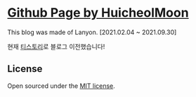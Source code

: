 # [Github Page by HuicheolMoon](https://huicheolmoon.github.io/)

This blog was made of Lanyon. [2021.02.04 ~ 2021.09.30]

현재 [티스토리](https://fettern.tistory.com/)로 블로그 이전했습니다!

## License

Open sourced under the [MIT license](LICENSE.md).
